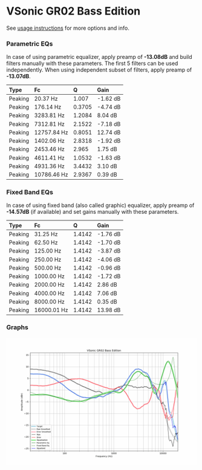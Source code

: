 # VSonic GR02 Bass Edition
See [usage instructions](https://github.com/jaakkopasanen/AutoEq#usage) for more options and info.

### Parametric EQs
In case of using parametric equalizer, apply preamp of **-13.08dB** and build filters manually
with these parameters. The first 5 filters can be used independently.
When using independent subset of filters, apply preamp of **-13.07dB**.

| Type    | Fc          |      Q | Gain     |
|:--------|:------------|:-------|:---------|
| Peaking | 20.37 Hz    | 1.007  | -1.62 dB |
| Peaking | 176.14 Hz   | 0.3705 | -4.74 dB |
| Peaking | 3283.81 Hz  | 1.2084 | 8.04 dB  |
| Peaking | 7312.81 Hz  | 2.1522 | -7.18 dB |
| Peaking | 12757.84 Hz | 0.8051 | 12.74 dB |
| Peaking | 1402.06 Hz  | 2.8318 | -1.92 dB |
| Peaking | 2453.46 Hz  | 2.965  | 1.75 dB  |
| Peaking | 4611.41 Hz  | 1.0532 | -1.63 dB |
| Peaking | 4931.36 Hz  | 3.4432 | 3.10 dB  |
| Peaking | 10786.46 Hz | 2.9367 | 0.39 dB  |

### Fixed Band EQs
In case of using fixed band (also called graphic) equalizer, apply preamp of **-14.57dB**
(if available) and set gains manually with these parameters.

| Type    | Fc          |      Q | Gain     |
|:--------|:------------|:-------|:---------|
| Peaking | 31.25 Hz    | 1.4142 | -1.76 dB |
| Peaking | 62.50 Hz    | 1.4142 | -1.70 dB |
| Peaking | 125.00 Hz   | 1.4142 | -3.87 dB |
| Peaking | 250.00 Hz   | 1.4142 | -4.06 dB |
| Peaking | 500.00 Hz   | 1.4142 | -0.96 dB |
| Peaking | 1000.00 Hz  | 1.4142 | -1.72 dB |
| Peaking | 2000.00 Hz  | 1.4142 | 2.86 dB  |
| Peaking | 4000.00 Hz  | 1.4142 | 7.06 dB  |
| Peaking | 8000.00 Hz  | 1.4142 | 0.35 dB  |
| Peaking | 16000.01 Hz | 1.4142 | 13.98 dB |

### Graphs
![](./VSonic%20GR02%20Bass%20Edition.png)